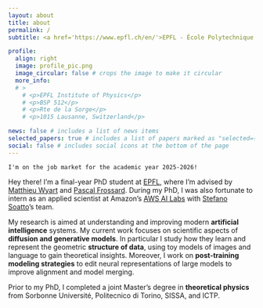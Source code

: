 ```yaml
---
layout: about
title: about
permalink: /
subtitle: <a href='https://www.epfl.ch/en/'>EPFL - École Polytechnique Fédérale de Lausanne</a>

profile:
  align: right
  image: profile_pic.png
  image_circular: false # crops the image to make it circular
  more_info: 
  # >
    # <p>EPFL Institute of Physics</p>
    # <p>BSP 512</p>
    # <p>Rte de la Sorge</p>
    # <p>1015 Lausanne, Switzerland</p>

news: false # includes a list of news items
selected_papers: true # includes a list of papers marked as "selected={true}"
social: false # includes social icons at the bottom of the page
---
```


`I'm on the job market for the academic year 2025-2026!`

Hey there! I’m a final-year PhD student at [EPFL](https://www.epfl.ch/en/), where I’m advised by [Matthieu Wyart](https://physics-astronomy.jhu.edu/directory/matthieu-wyart/) and [Pascal Frossard](https://www.epfl.ch/labs/lts4/people/people-current/frossard/). During my PhD, I was also fortunate to intern as an applied scientist at Amazon’s [AWS AI Labs](https://aws.amazon.com/) with [Stefano Soatto](https://www.amazon.science/author/stefano-soatto)’s team.

My research is aimed at understanding and improving modern **artificial intelligence** systems. My current work focuses on scientific aspects of **diffusion and generative models**. In particular I study how they learn and represent the geometric **structure of data**, using toy models of images and language to gain theoretical insights. Moreover, I work on **post-training modeling strategies** to edit neural representations of large models to improve alignment and model merging.

Prior to my PhD, I completed a joint Master’s degree in **theoretical physics** from Sorbonne Université, Politecnico di Torino, SISSA, and ICTP.

